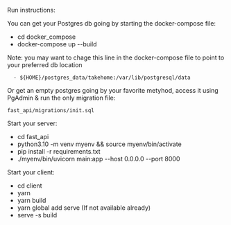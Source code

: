 Run instructions:

You can get your Postgres db going by starting the docker-compose file:
  - cd docker_compose
  - docker-compose up --build

Note: you may want to chage this line in the docker-compose file to point to your preferred db location

      - ${HOME}/postgres_data/takehome:/var/lib/postgresql/data

       
Or get an empty postgres going by your favorite metyhod, access it using PgAdmin & run the only migration file: 

    fast_api/migrations/init.sql
  
Start your server:
- cd fast_api
- python3.10 -m venv myenv && source myenv/bin/activate
- pip install -r requirements.txt
- ./myenv/bin/uvicorn main:app --host 0.0.0.0 --port 8000
 
Start your client:
- cd client
- yarn
- yarn build
- yarn global add serve      (If not available already)
- serve -s build
